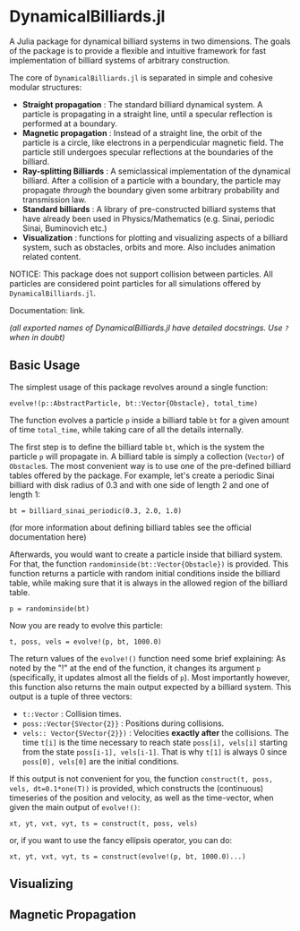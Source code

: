 # DynamicalBilliards.jl
A Julia package for dynamical billiard systems in two dimensions.
The goals of the package is to provide a flexible and intuitive framework for fast implementation of billiard systems of arbitrary construction.

The core of `DynamicalBilliards.jl` is separated in simple and cohesive modular structures:
* **Straight propagation** : The standard billiard dynamical system. A particle is propagating in a straight line, until a specular reflection is performed at a boundary.
* **Magnetic propagation** : Instead of a straight line, the orbit of the particle is a circle, like electrons in a perpendicular magnetic field. The particle still undergoes specular reflections at the boundaries of the billiard. 
* **Ray-splitting Billiards** : A semiclassical implementation of the dynamical billiard. After a collision of a particle with a boundary, the particle may propagate *through* the boundary given some arbitrary probability and transmission law.
* **Standard billiards** : A library of pre-constructed billiard systems that have already been used in Physics/Mathematics (e.g. Sinai, periodic Sinai, Buminovich etc.)
* **Visualization** : functions for plotting and visualizing aspects of a billiard system, such as obstacles, orbits and more. Also includes animation related content.

NOTICE: This package does not support collision between particles. All particles are considered point particles for all simulations offered by `DynamicalBilliards.jl`.

Documentation: link.

*(all exported names of DynamicalBilliards.jl have detailed docstrings. Use `?` when in doubt)*

## Basic Usage
The simplest usage of this package revolves around a single function: 
```
evolve!(p::AbstractParticle, bt::Vector{Obstacle}, total_time)
```
The function evolves a particle `p` inside a billiard table `bt` for a given amount of time `total_time`, while taking care of all the details internally. 

The first step is to define the billiard table `bt`, which is the system the particle `p` will propagate in. A billiard table is simply a collection (`Vector`) of `Obstacle`s. The most convenient way is to use one of the pre-defined billiard tables offered by the package. For example, let's create a periodic Sinai billiard with disk radius of 0.3 and with one side of length 2 and one of length 1:
```
bt = billiard_sinai_periodic(0.3, 2.0, 1.0)                                                    
```
(for more information about defining billiard tables see the official documentation here)

Afterwards, you would want to create a particle inside that billiard system. For that, the function `randominside(bt::Vector{Obstacle})` is provided. This function returns a particle with random initial conditions inside the billiard table, while making sure that it is always in the allowed region of the billiard table.
```
p = randominside(bt)
```
Now you are ready to evolve this particle:
```
t, poss, vels = evolve!(p, bt, 1000.0)
```
The return values of the `evolve!()` function need some brief explaining: As noted by the "!" at the end of the function, it changes its argument `p` (specifically, it updates almost all the fields of `p`).
Most importantly however, this function also returns the main output expected by a billiard
system. This output is a tuple of three vectors:
* `t::Vector` : Collision times.
* `poss::Vector{SVector{2}}` : Positions during collisions.
* `vels:: Vector{SVector{2}})` : Velocities **exactly after** the collisions.
The time `t[i]` is the time necessary to reach state `poss[i], vels[i]` starting from the
state `poss[i-1], vels[i-1]`. That is why `t[1]` is always 0 since `poss[0], vels[0]` are
the initial conditions.

If this output is not convenient for you, the function `construct(t, poss, vels, dt=0.1*one(T))` is provided, which constructs the (continuous) timeseries of the position and velocity, as well as the time-vector, when given the main output of `evolve!()`:
```
xt, yt, vxt, vyt, ts = construct(t, poss, vels)
```
or, if you want to use the fancy ellipsis operator, you can do:
```
xt, yt, vxt, vyt, ts = construct(evolve!(p, bt, 1000.0)...)
```

## Visualizing

## Magnetic Propagation
